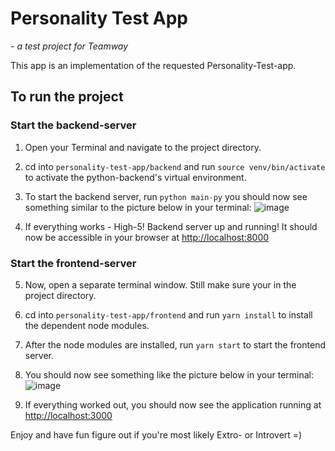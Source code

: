 # Personality Test App
*- a test project for Teamway*

This app is an implementation of the requested Personality-Test-app.


## To run the project

### Start the backend-server

1. Open your Terminal and navigate to the project directory.
2. cd into `personality-test-app/backend` and run `source venv/bin/activate` to activate the python-backend's virtual environment.
3. To start the backend server, run `python main-py` you should now see something similar to the picture below in your terminal:
![image](https://user-images.githubusercontent.com/16081470/147488583-69b416fc-3767-4713-9db7-c8c3350777ae.png)

4. If everything works - High-5! Backend server up and running! It should now be accessible in your browser at [http://localhost:8000](http://localhost:8000)

### Start the frontend-server

5. Now, open a separate terminal window. Still make sure your in the project directory.
6. cd into `personality-test-app/frontend` and run `yarn install` to install the dependent node modules.
7. After the node modules are installed, run `yarn start` to start the frontend server.
8. You should now see something like the picture below in your terminal:
![image](https://user-images.githubusercontent.com/16081470/147489358-ee00898a-7fec-4a80-bb6f-b5002a218f75.png)

9. If everything worked out, you should now see the application running at [http://localhost:3000](http://localhost:3000)

Enjoy and have fun figure out if you're most likely Extro- or Introvert =)
